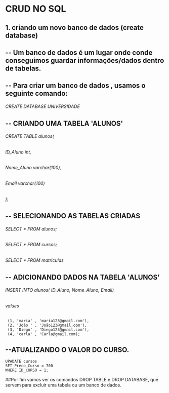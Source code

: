# CRUD NO SQL

## 1. criando um novo banco de dados (create database)

## -- Um banco de dados é um lugar onde conde conseguimos guardar informações/dados dentro de tabelas.
## -- Para criar um banco de dados , usamos o seguinte comando:

######  CREATE DATABASE UNIVERSIDADE 
 

## -- CRIANDO UMA TABELA 'ALUNOS'

###### CREATE TABLE alunos(
###### ID_Aluno int,
###### Nome_Aluno varchar(100),
###### Email varchar(100)
###### );

## -- SELECIONANDO AS TABELAS CRIADAS

###### SELECT * FROM alunos;
###### SELECT * FROM cursos;
###### SELECT * FROM matriculas


## -- ADICIONANDO DADOS NA TABELA 'ALUNOS'
###### INSERT INTO alunos( ID_Aluno, Nome_Aluno, Email)
###### values
     (1, 'maria' , 'maria123@gmail.com'),
     (2, 'João ' , 'João123@gmail.com'),
     (3, 'Diego' , 'Diego123@gmail.com'),
     (4, 'carla' , 'Carla@gmail.com);
  
## --ATUALIZANDO O VALOR DO CURSO.   
    UPADATE cursos
    SET Preco_Curso = 700
    WHERE ID_CURSO = 1;

##Por fim vamos ver os comandos DROP TABLE e DROP DATABASE, que servem para excluir uma tabela ou um banco de dados.

